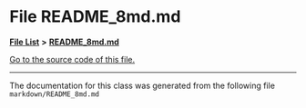 
# File README\_8md.md


[**File List**](files.md) **>** [**README\_8md.md**](README__8md_8md.md)

[Go to the source code of this file.](README__8md_8md_source.md)



























------------------------------
The documentation for this class was generated from the following file `markdown/README_8md.md`